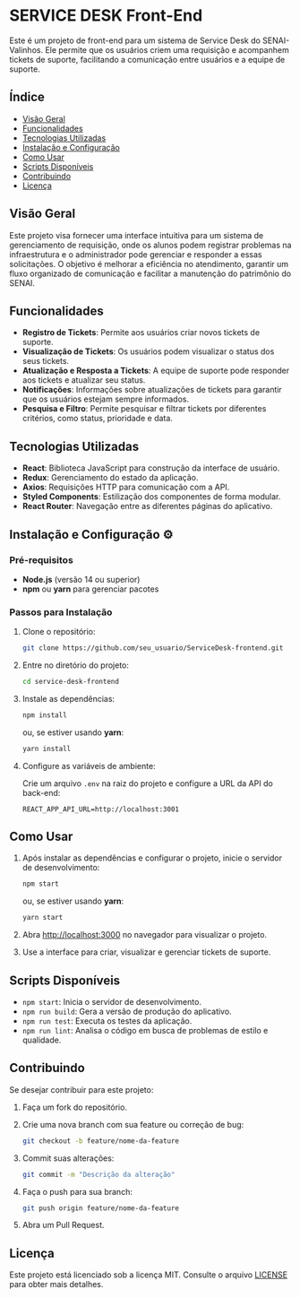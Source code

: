 # SERVICE DESK Front-End

Este é um projeto de front-end para um sistema de Service Desk do SENAI-Valinhos. Ele permite que os usuários criem uma requisição  e acompanhem tickets de suporte, facilitando a comunicação entre usuários e a equipe de suporte.

## Índice
- [Visão Geral](#visão-geral)
- [Funcionalidades](#funcionalidades)
- [Tecnologias Utilizadas](#tecnologias-utilizadas)
- [Instalação e Configuração](#instalação-e-configuração)
- [Como Usar](#como-usar)
- [Scripts Disponíveis](#scripts-disponíveis)
- [Contribuindo](#contribuindo)
- [Licença](#licença)

## Visão Geral

Este projeto visa fornecer uma interface intuitiva para um sistema de gerenciamento de requisição, onde os alunos podem registrar problemas na infraestrutura e o administrador pode gerenciar e responder a essas solicitações. O objetivo é melhorar a eficiência no atendimento, garantir um fluxo organizado de comunicação e facilitar a manutenção do patrimônio do SENAI.

## Funcionalidades

- **Registro de Tickets**: Permite aos usuários criar novos tickets de suporte.
- **Visualização de Tickets**: Os usuários podem visualizar o status dos seus tickets.
- **Atualização e Resposta a Tickets**: A equipe de suporte pode responder aos tickets e atualizar seu status.
- **Notificações**: Informações sobre atualizações de tickets para garantir que os usuários estejam sempre informados.
- **Pesquisa e Filtro**: Permite pesquisar e filtrar tickets por diferentes critérios, como status, prioridade e data.

## Tecnologias Utilizadas

- **React**: Biblioteca JavaScript para construção da interface de usuário.
- **Redux**: Gerenciamento do estado da aplicação.
- **Axios**: Requisições HTTP para comunicação com a API.
- **Styled Components**: Estilização dos componentes de forma modular.
- **React Router**: Navegação entre as diferentes páginas do aplicativo.

## Instalação e Configuração ⚙

### Pré-requisitos

- **Node.js** (versão 14 ou superior)
- **npm** ou **yarn** para gerenciar pacotes

### Passos para Instalação

1. Clone o repositório:

   ```bash
   git clone https://github.com/seu_usuario/ServiceDesk-frontend.git

   ```

2. Entre no diretório do projeto:

   ```bash
   cd service-desk-frontend
   ```

3. Instale as dependências:

   ```bash
   npm install
   ```

   ou, se estiver usando **yarn**:

   ```bash
   yarn install
   ```

4. Configure as variáveis de ambiente:

   Crie um arquivo `.env` na raiz do projeto e configure a URL da API do back-end:

   ```
   REACT_APP_API_URL=http://localhost:3001
   ```

## Como Usar

1. Após instalar as dependências e configurar o projeto, inicie o servidor de desenvolvimento:

   ```bash
   npm start
   ```

   ou, se estiver usando **yarn**:

   ```bash
   yarn start
   ```

2. Abra [http://localhost:3000](http://localhost:3000) no navegador para visualizar o projeto.

3. Use a interface para criar, visualizar e gerenciar tickets de suporte.

## Scripts Disponíveis

- `npm start`: Inicia o servidor de desenvolvimento.
- `npm run build`: Gera a versão de produção do aplicativo.
- `npm run test`: Executa os testes da aplicação.
- `npm run lint`: Analisa o código em busca de problemas de estilo e qualidade.

## Contribuindo

Se desejar contribuir para este projeto:

1. Faça um fork do repositório.
2. Crie uma nova branch com sua feature ou correção de bug:

   ```bash
   git checkout -b feature/nome-da-feature
   ```

3. Commit suas alterações:

   ```bash
   git commit -m "Descrição da alteração"
   ```

4. Faça o push para sua branch:

   ```bash
   git push origin feature/nome-da-feature
   ```

5. Abra um Pull Request.

## Licença

Este projeto está licenciado sob a licença MIT. Consulte o arquivo [LICENSE](./LICENSE) para obter mais detalhes.

